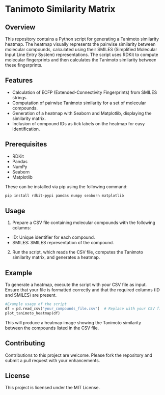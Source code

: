 # Tanimoto Similarity Matrix


## Overview


This repository contains a Python script for generating a Tanimoto similarity heatmap. The heatmap visually represents the pairwise similarity between molecular compounds, calculated using their SMILES (Simplified Molecular Input Line Entry System) representations. The script uses RDKit to compute molecular fingerprints and then calculates the Tanimoto similarity between these fingerprints.

## Features

* Calculation of ECFP (Extended-Connectivity Fingerprints) from SMILES strings.
* Computation of pairwise Tanimoto similarity for a set of molecular compounds.
* Generation of a heatmap with Seaborn and Matplotlib, displaying the similarity matrix.
* Inclusion of compound IDs as tick labels on the heatmap for easy identification.

## Prerequisites

* RDKit
* Pandas
* NumPy
* Seaborn
* Matplotlib

These can be installed via pip using the following command:

```bash 
pip install rdkit-pypi pandas numpy seaborn matplotlib
```
## Usage

1. Prepare a CSV file containing molecular compounds with the following columns:
  - ID: Unique identifier for each compound.
  - SMILES: SMILES representation of the compound.
2. Run the script, which reads the CSV file, computes the Tanimoto similarity matrix, and generates a heatmap.

## Example

To generate a heatmap, execute the script with your CSV file as input. Ensure that your file is formatted correctly and that the required columns (ID and SMILES) are present.

```python
#Example usage of the script
df = pd.read_csv("your_compounds_file.csv")  # Replace with your CSV file path
plot_tanimoto_heatmap(df)
```

This will produce a heatmap image showing the Tanimoto similarity between the compounds listed in the CSV file.

## Contributing

Contributions to this project are welcome. Please fork the repository and submit a pull request with your enhancements.

## License

This project is licensed under the MIT License.
